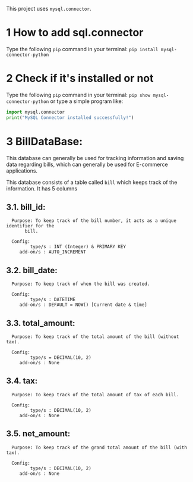 This project uses `mysql.connector`.

# 1 How to add sql.connector

Type the following `pip` command in your terminal:
	```pip install mysql-connector-python```

# 2 Check if it's installed or not

Type the following `pip` command in your terminal:
	```pip show mysql-connector-python```
or type a simple program like:
```python
import mysql.connector 
print("MySQL Connector installed successfully!")
```

# 3 BillDataBase:

This database can generally be used for tracking information and saving data regarding bills,
which can generally be used for E-commerce applications.

This database consists of a table called `bill` which keeps track of the information.
It has 5 columns

## 3.1. bill_id:
      Purpose: To keep track of the bill number, it acts as a unique identifier for the
	       bill.

      Config:
             type/s : INT (Integer) & PRIMARY KEY
	     add-on/s : AUTO_INCREMENT

## 3.2. bill_date:
      Purpose: To keep track of when the bill was created.

      Config:
             type/s : DATETIME
	     add-on/s : DEFAULT = NOW() [Current date & time]

## 3.3. total_amount:
      Purpose: To keep track of the total amount of the bill (without tax).

      Config:
             type/s = DECIMAL(10, 2)
	     add-on/s : None

## 3.4. tax:
      Purpose: To keep track of the total amount of tax of each bill.

      Config:
             type/s : DECIMAL(10, 2)
	     add-on/s : None

## 3.5. net_amount:
      Purpose: To keep track of the grand total amount of the bill (with tax).

      Config:
             type/s : DECIMAL(10, 2)
	     add-on/s : None

